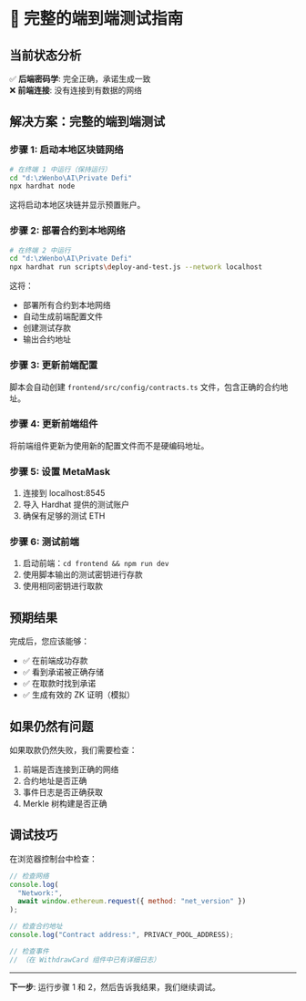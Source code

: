 # 🔧 完整的端到端测试指南

## 当前状态分析

✅ **后端密码学**: 完全正确，承诺生成一致  
❌ **前端连接**: 没有连接到有数据的网络

## 解决方案：完整的端到端测试

### 步骤 1: 启动本地区块链网络

```bash
# 在终端 1 中运行（保持运行）
cd "d:\zWenbo\AI\Private Defi"
npx hardhat node
```

这将启动本地区块链并显示预置账户。

### 步骤 2: 部署合约到本地网络

```bash
# 在终端 2 中运行
cd "d:\zWenbo\AI\Private Defi"
npx hardhat run scripts\deploy-and-test.js --network localhost
```

这将：

- 部署所有合约到本地网络
- 自动生成前端配置文件
- 创建测试存款
- 输出合约地址

### 步骤 3: 更新前端配置

脚本会自动创建 `frontend/src/config/contracts.ts` 文件，包含正确的合约地址。

### 步骤 4: 更新前端组件

将前端组件更新为使用新的配置文件而不是硬编码地址。

### 步骤 5: 设置 MetaMask

1. 连接到 localhost:8545
2. 导入 Hardhat 提供的测试账户
3. 确保有足够的测试 ETH

### 步骤 6: 测试前端

1. 启动前端：`cd frontend && npm run dev`
2. 使用脚本输出的测试密钥进行存款
3. 使用相同密钥进行取款

## 预期结果

完成后，您应该能够：

- ✅ 在前端成功存款
- ✅ 看到承诺被正确存储
- ✅ 在取款时找到承诺
- ✅ 生成有效的 ZK 证明（模拟）

## 如果仍然有问题

如果取款仍然失败，我们需要检查：

1. 前端是否连接到正确的网络
2. 合约地址是否正确
3. 事件日志是否正确获取
4. Merkle 树构建是否正确

## 调试技巧

在浏览器控制台中检查：

```javascript
// 检查网络
console.log(
  "Network:",
  await window.ethereum.request({ method: "net_version" })
);

// 检查合约地址
console.log("Contract address:", PRIVACY_POOL_ADDRESS);

// 检查事件
// （在 WithdrawCard 组件中已有详细日志）
```

---

**下一步**: 运行步骤 1 和 2，然后告诉我结果，我们继续调试。
